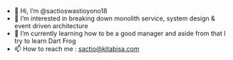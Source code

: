 - 👋 Hi, I’m @sactioswastioyono18
- 👀 I’m interested in breaking down monolith service, system design & event driven architecture
- 🌱 I’m currently learning how to be a good manager and aside from that I try to learn Dart Frog
- 📫 How to reach me : sactio@kitabisa.com

<!---
sactioswastioyono18/sactioswastioyono18 is a ✨ special ✨ repository because its `README.md` (this file) appears on your GitHub profile.
You can click the Preview link to take a look at your changes.
--->
